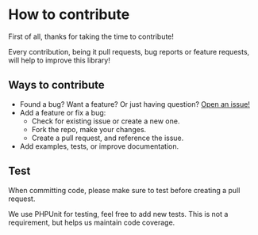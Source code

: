 # How to contribute

First of all, thanks for taking the time to contribute!

Every contribution, being it pull requests, bug reports or feature requests, will help to improve this library!

## Ways to contribute

* Found a bug? Want a feature? Or just having question? [Open an
issue!](https://github.com/barbushin/php-imap/issues/new/choose)
* Add a feature or fix a bug:
  * Check for existing issue or create a new one.
  * Fork the repo, make your changes.
  * Create a pull request, and reference the issue.
* Add examples, tests, or improve documentation.

## Test

When committing code, please make sure to test before creating a pull request.

We use PHPUnit for testing, feel free to add new tests. This is not a requirement, but helps us maintain code coverage.
